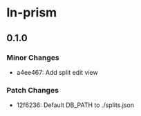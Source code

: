 # ln-prism

## 0.1.0

### Minor Changes

- a4ee467: Add split edit view

### Patch Changes

- 12f6236: Default DB_PATH to ./splits.json
